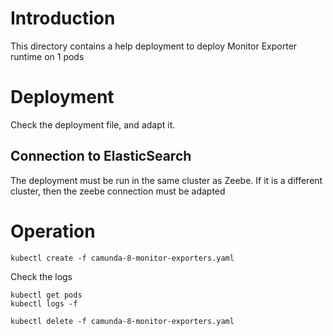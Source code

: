 # Introduction
This directory contains a help deployment to deploy Monitor Exporter runtime on 1 pods

# Deployment
Check the deployment file, and adapt it.

## Connection to ElasticSearch
The deployment must be run in the same cluster as Zeebe. If it is a different cluster, then the zeebe connection must be adapted

# Operation

```shell
kubectl create -f camunda-8-monitor-exporters.yaml
```
Check the logs

```shell
kubectl get pods
kubectl logs -f 
```

```shell
kubectl delete -f camunda-8-monitor-exporters.yaml
```
